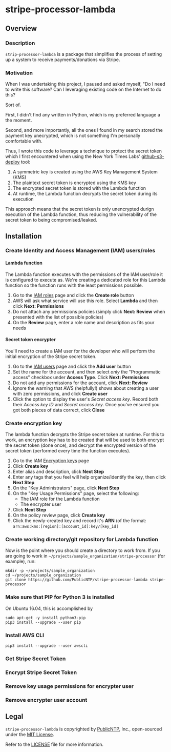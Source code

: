 # stripe-processor-lambda

## Overview

### Description

`strip-processor-lambda` is a package that simplifies the process of 
setting up a system to receive payments/donations via Stripe.

### Motivation

When I was undertaking this project, I paused and asked myself, 
"Do I need to write this software? Can I leveraging existing code
on the Internet to do this? 

Sort of.

First, I didn't find any written in Python, which is my preferred
language a the moment.

Second, and more importantly, all the ones I found in my search 
stored the payment key unecrypted, which is not something I'm 
personally comfortable with. 

Thus, I wrote this code to leverage a technique to protect the
secret token which I first encountered when using the 
New York Times Labs' [github-s3-deploy](https://github.com/nytlabs/github-s3-deploy) 
tool:

1. A symmetric key is created using the AWS Key Management System (KMS) 
2. The plaintext secret token is encrypted using the KMS key
3. The encrypted secret token is stored with the Lambda function
4. At runtime, the Lambda function decrypts the secret token during its
execution

This approach means that the secret token is only unencrypted 
durign execution of the Lambda function, thus reducing the 
vulnerability of the secret token to being compromised/leaked.

## Installation

### Create Identity and Access Management (IAM) users/roles

#### Lambda function

The Lambda function executes with the permissions of the IAM user/role
it is configured to execute as. We're creating a dedicated role for this
Lambda function so the function runs with the least permissions possible.

1. Go to the [IAM roles](https://console.aws.amazon.com/iam/home#/roles) page
and click the **Create role** button
2. AWS will ask what service will use this role. Select **Lambda** and then 
click **Next: Permissions**
3. Do not attach any permissions policies (simply click **Next: Review** when 
presented with the list of possible policies)
4. On the **Review** page, enter a role name and description as fits your
needs


#### Secret token encrypter

You'll need to create a IAM user for the developer who will perform the initial
encryption of the Stripe secret token.

1. Go to the [IAM users](https://console.aws.amazon.com/iam/home#/users) page
and click the **Add user** button
2. Set the name for the account, and then select _only_ the "Programmatic access"
checkbox under **Access Type**. Click **Next: Permissions**
3. Do not add any permissions for the account, click **Next: Review**
4. Ignore the warning that AWS (helpfully!) shows about creating a user with zero 
permissions, and click **Create user**
5. Click the option to display the user's _Secret access key_. Record both their
_Access key ID_ and _Secret access key_. Once you've ensured you got both pieces
of data correct, click **Close**


### Create encryption key

The lambda function decrypts the Stripe secret token at runtime. For this to 
work, an encryption key has to be created that will be used to both encrypt
the secret token (done once), and decrypt the encrypted version of the secret
token (performed every time the function executes).

1. Go to the IAM [Encryption keys](https://console.aws.amazon.com/iam/home#/encryptionKeys/)
page
2. Click **Create key**
3. Enter alias and description, click **Next Step**
4. Enter any tags that you feel will help organize/identify the key, then click **Next Step**
5. On the "Key Administrators" page, click **Next Step**
6. On the "Key Usage Permissions" page, select the following:
    * The IAM role for the Lambda function 
    * The encrypter user 
7. Click **Next Step**
8. On the policy review page, click **Create key**
9. Click the newly-created key and record it's **ARN** (of the format: 
`arn:aws:kms:[region]:[account_id]:key/[key_id]`

### Create working directory/git repository for Lambda function

Now is the point where you should create a directory to work from. 
If you are going to work in `~/projects/sample_organization/stripe-processor` (for example),
run:

```Shell
mkdir -p ~/projects/sample_organization
cd ~/projects/sample_organization
git clone https://github.com/PublicNTP/stripe-processor-lambda stripe-processor
```

### Make sure that PIP for Python 3 is installed

On Ubuntu 16.04, this is accomplished by 
```Shell
sudo apt-get -y install python3-pip
pip3 install --upgrade --user pip
```

### Install AWS CLI 

``` Shell
pip3 install --upgrade --user awscli
```



### Get Stripe Secret Token

### Encrypt Stripe Secret Token

### Remove key usage permissions for encrypter user

### Remove encrypter user account



## Legal

`stripe-processor-lambda` is copyrighted by [PublicNTP](https://publicntp.org), Inc., 
open-sourced under the [MIT License](https://en.wikipedia.org/wiki/MIT_License). 

Refer to the
[LICENSE](https://github.com/PublicNTP/stripe-processor-lambda/blob/master/LICENSE) 
file for more information.
